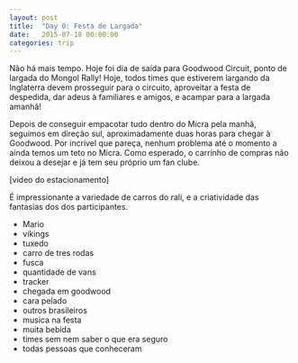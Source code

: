 ```yaml
---
layout: post
title:  "Day 0: Festa de Largada"
date:   2015-07-18 00:00:00
categories: trip
---
```

Não há mais tempo. Hoje foi dia de saída para Goodwood Circuit, ponto de largada do Mongol Rally! Hoje, todos times que estiverem largando da Inglaterra devem prosseguir para o circuito, aproveitar a festa de despedida, dar adeus à familiares e amigos, e acampar para a largada amanhã!

Depois de conseguir empacotar tudo dentro do Micra pela manhã, seguimos em direção sul, aproximadamente duas horas para chegar à Goodwood. Por incrível que pareça, nenhum problema até o momento a ainda temos um teto no Micra. Como esperado, o carrinho de compras não deixou a desejar e já tem seu próprio um fan clube.

[video do estacionamento]

É impressionante a variedade de carros do rali, e a criatividade das fantasias dos dos participantes.

* Mario
* vikings
* tuxedo
* carro de tres rodas
* fusca
* quantidade de vans
* tracker
* chegada em goodwood
* cara pelado
* outros brasileiros
* musica na festa
* muita bebida
* times sem nem saber o que era seguro
* todas pessoas que conheceram
